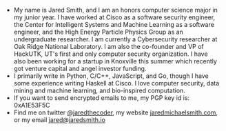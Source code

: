 - My name is Jared Smith, and I am an honors computer science major in my junior year. I have worked at Cisco as a software security engineer, the Center for Intelligent Systems and Machine Learning as a software engineer, and the High Energy Particle Physics Group as an undergraduate researcher. I am currently a Cybersecurity researcher at Oak Ridge National Laboratory. I am also the co-founder and VP of HackUTK, UT's first and only computer security organization. I have also been working for a startup in Knoxville this summer which recently got venture capital and angel investor funding.
 - I primarily write in Python, C/C++, JavaScript, and Go, though I have some experience writing Haskell at Cisco. I love computer security, data mining and machine learning, and bio-inspired computation.
  - If you want to send encrypted emails to me, my PGP key id is: 0xA1E53F5C
  - Find me on twitter [@jaredthecoder](https://twitter.com/jaredthecoder), my website [jaredmichaelsmith.com](https://jaredmichaelsmith.com), or my email [jared@jaredsmith.io](mailto:jared@jaredsmith.io)
